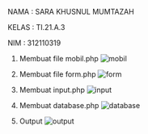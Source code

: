 NAMA : SARA KHUSNUL MUMTAZAH

KELAS : TI.21.A.3

NIM  : 312110319



1. Membuat file mobil.php
![mobil](https://user-images.githubusercontent.com/127073979/230782178-10b7ff00-c1f1-4990-a624-b4bfa10fad3f.jpeg)

2. Membuat file form.php
![form](https://user-images.githubusercontent.com/127073979/230782224-3804f0af-4abf-4235-9d8f-4be18e655458.jpeg)

3. Membuat input.php
![input](https://user-images.githubusercontent.com/127073979/230782289-51fdd1ee-1a89-4e0d-84bb-25b3732b1a79.jpeg)

4. Membuat database.php
![database](https://user-images.githubusercontent.com/127073979/230782259-5544653d-9ba7-4f27-bd86-5c34097612b5.jpeg)
 
5. Output
![output](https://user-images.githubusercontent.com/127073979/230782361-dab0dbf0-24b5-4348-8788-9bc3a40f270e.jpeg)
